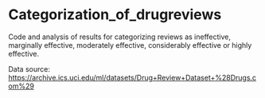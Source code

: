 # Categorization_of_drugreviews
Code and analysis of results for categorizing reviews as ineffective, marginally effective, moderately effective, considerably effective or highly effective.

Data source: https://archive.ics.uci.edu/ml/datasets/Drug+Review+Dataset+%28Drugs.com%29
